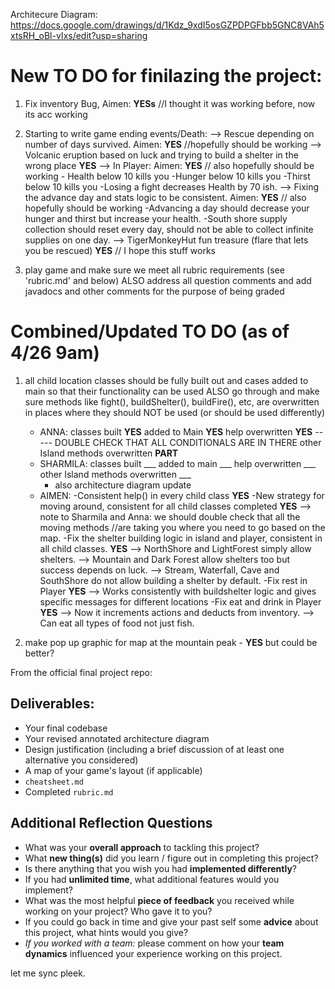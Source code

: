 Architecure Diagram: https://docs.google.com/drawings/d/1Kdz_9xdI5osGZPDPGFbb5GNC8VAh5xtsRH_oBl-vIxs/edit?usp=sharing 

# New TO DO for finilazing the project:

1) Fix inventory Bug, Aimen: **YESs** //I thought it was working before, now its acc working

2) Starting to write game ending events/Death:
        --> Rescue depending on number of days survived. Aimen: **YES** //hopefully should be working
        --> Volcanic eruption based on luck and trying to build a shelter in the wrong place **YES**
        --> In Player: Aimen: **YES** // also hopefully should be working
            - Health below 10 kills you
            -Hunger below 10 kills you
            -Thirst below 10 kills you
            -Losing a fight decreases Health by 70 ish. 
        --> Fixing the advance day and stats logic to be consistent.  Aimen: **YES** // also hopefully should be working
            -Advancing a day should decrease your hunger and thirst but increase your health.
            -South shore supply collection should reset every day, should not be able to collect infinite supplies on one day.
        --> TigerMonkeyHut fun treasure (flare that lets you be rescued) **YES** // I hope this stuff works


3) play game and make sure we meet all rubric requirements (see 'rubric.md' and below) ALSO address all question comments and add javadocs and other comments for the purpose of being graded 



# Combined/Updated TO DO (as of 4/26 9am)
1) all child location classes should be fully built out and cases added to main so that their functionality can be used
ALSO go through and make sure methods like fight(), buildShelter(), buildFire(), etc, are overwritten in places where they should NOT be used (or should be used differently)

    - ANNA: classes built **YES** 
            added to Main **YES**
            help overwritten **YES** 
            ----- DOUBLE CHECK THAT ALL CONDITIONALS ARE IN THERE
            other Island methods overwritten **PART**
    - SHARMILA: classes built ___ 
                added to main ___ 
                help overwritten ___
                other Island methods overwritten ___
        - also architecture diagram update
    - AIMEN: 
        -Consistent help() in every child class **YES**
        -New strategy for moving around, consistent for all child classes completed **YES**
                --> note to Sharmila and Anna: we should double check that all the moving methods 
                    //are taking you where you need to go based on the map. 
        -Fix the shelter building logic in island and player, consistent in all child classes. **YES**
                --> NorthShore and LightForest simply allow shelters. 
                --> Mountain and Dark Forest allow shelters too but success depends on luck. 
                --> Stream, Waterfall, Cave and SouthShore do not allow building a shelter by default. 
        -Fix rest in Player **YES**
                --> Works consistently with buildshelter logic and gives specific messages for different locations
        -Fix eat and drink in Player **YES** 
                --> Now it increments actions and deducts from inventory.
                --> Can eat all types of food not just fish.

3) make pop up graphic for map at the mountain peak - **YES** but could be better?

From the official final project repo:
## Deliverables:
 - Your final codebase
 - Your revised annotated architecture diagram
 - Design justification (including a brief discussion of at least one alternative you considered)
 - A map of your game's layout (if applicable)
 - `cheatsheet.md`
 - Completed `rubric.md`
  
## Additional Reflection Questions
 - What was your **overall approach** to tackling this project?
 - What **new thing(s)** did you learn / figure out in completing this project?
 - Is there anything that you wish you had **implemented differently**?
 - If you had **unlimited time**, what additional features would you implement?
 - What was the most helpful **piece of feedback** you received while working on your project? Who gave it to you?
 - If you could go back in time and give your past self some **advice** about this project, what hints would you give?
 - _If you worked with a team:_ please comment on how your **team dynamics** influenced your experience working on this project.

 let me sync pleek.
